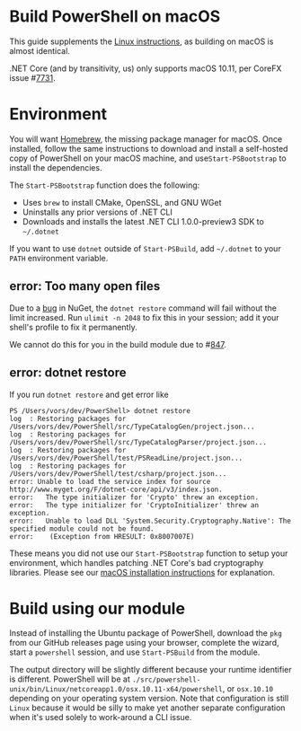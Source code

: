 Build PowerShell on macOS
========================

This guide supplements the [Linux instructions](./linux.md), as
building on macOS is almost identical.

.NET Core (and by transitivity, us) only supports macOS 10.11, per
CoreFX issue #[7731][].

[7731]: https://github.com/dotnet/corefx/issues/7731

Environment
===========

You will want [Homebrew](http://brew.sh/), the missing package manager for macOS.
Once installed, follow the same instructions to download and
install a self-hosted copy of PowerShell on your macOS machine,
and use`Start-PSBootstrap` to install the dependencies.

The `Start-PSBootstrap` function does the following:

- Uses `brew` to install CMake, OpenSSL, and GNU WGet
- Uninstalls any prior versions of .NET CLI
- Downloads and installs the latest .NET CLI 1.0.0-preview3 SDK to `~/.dotnet`

If you want to use `dotnet` outside of `Start-PSBuild`,
add `~/.dotnet` to your `PATH` environment variable.

error: Too many open files
--------------------------

Due to a [bug][809] in NuGet, the `dotnet restore` command will fail without the limit increased.
Run `ulimit -n 2048` to fix this in your session;
add it your shell's profile to fix it permanently.

We cannot do this for you in the build module due to #[847][].

[809]: https://github.com/dotnet/cli/issues/809
[847]: https://github.com/PowerShell/PowerShell/issues/847

error: dotnet restore
---------------------

If you run `dotnet restore` and get error like

```
PS /Users/vors/dev/PowerShell> dotnet restore                                                                                         
log  : Restoring packages for /Users/vors/dev/PowerShell/src/TypeCatalogGen/project.json...
log  : Restoring packages for /Users/vors/dev/PowerShell/src/TypeCatalogParser/project.json...
log  : Restoring packages for /Users/vors/dev/PowerShell/test/PSReadLine/project.json...
log  : Restoring packages for /Users/vors/dev/PowerShell/test/csharp/project.json...
error: Unable to load the service index for source http://www.myget.org/F/dotnet-core/api/v3/index.json.
error:   The type initializer for 'Crypto' threw an exception.
error:   The type initializer for 'CryptoInitializer' threw an exception.
error:   Unable to load DLL 'System.Security.Cryptography.Native': The specified module could not be found.
error:    (Exception from HRESULT: 0x8007007E)
```

These means you did not use our `Start-PSBootstrap` function to setup your environment,
which handles patching .NET Core's bad cryptography libraries.
Please see our [macOS installation instructions](../installation/linux.md#openssl) for explanation.

Build using our module
======================

Instead of installing the Ubuntu package of PowerShell,
download the `pkg` from our GitHub releases page using your browser, complete the wizard,
start a `powershell` session, and use `Start-PSBuild` from the module.

The output directory will be slightly different because your runtime identifier is different.
PowerShell will be at `./src/powershell-unix/bin/Linux/netcoreapp1.0/osx.10.11-x64/powershell`,
or `osx.10.10` depending on your operating system version.
Note that configuration is still `Linux` because it would be silly to make yet another separate configuration when it's used solely to work-around a CLI issue.
